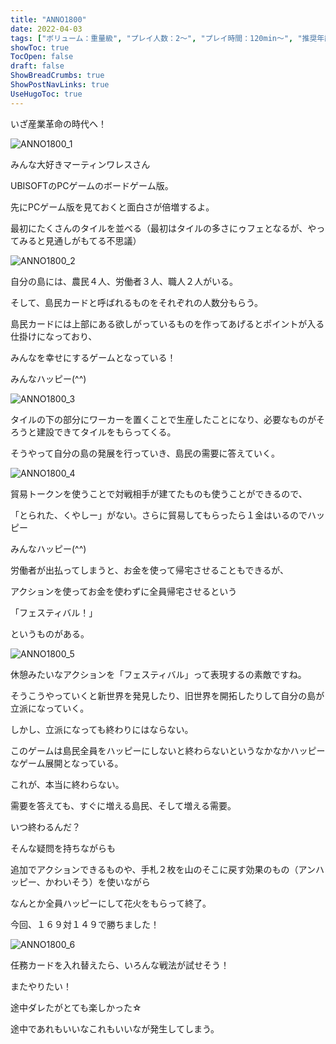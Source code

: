 ```yaml
---
title: "ANNO1800"
date: 2022-04-03
tags: ["ボリューム：重量級", "プレイ人数：2〜", "プレイ時間：120min〜", "推奨年齢：12〜", "ゲームシステム：テックツリー", "作者：MARTIN WALLACE", "版権元：Arclight Games"]
showToc: true
TocOpen: false
draft: false
ShowBreadCrumbs: true
ShowPostNavLinks: true
UseHugoToc: true
---
```


いざ産業革命の時代へ！

![ANNO1800_1](/images/ANNO1800_1.jpg)

みんな大好きマーティンワレスさん

UBISOFTのPCゲームのボードゲーム版。

先にPCゲーム版を見ておくと面白さが倍増するよ。

最初にたくさんのタイルを並べる（最初はタイルの多さにゥフェとなるが、やってみると見通しがもてる不思議）

![ANNO1800_2](/images/ANNO1800_2.jpg)

自分の島には、農民４人、労働者３人、職人２人がいる。

そして、島民カードと呼ばれるものをそれぞれの人数分もらう。

島民カードには上部にある欲しがっているものを作ってあげるとポイントが入る仕掛けになっており、

みんなを幸せにするゲームとなっている！

みんなハッピー(^^)

![ANNO1800_3](/images/ANNO1800_3.jpg)

タイルの下の部分にワーカーを置くことで生産したことになり、必要なものがそろうと建設できてタイルをもらってくる。

そうやって自分の島の発展を行っていき、島民の需要に答えていく。

![ANNO1800_4](/images/ANNO1800_4.jpg)

貿易トークンを使うことで対戦相手が建てたものも使うことができるので、

「とられた、くやしー」がない。さらに貿易してもらったら１金はいるのでハッピー

みんなハッピー(^^)

労働者が出払ってしまうと、お金を使って帰宅させることもできるが、

アクションを使ってお金を使わずに全員帰宅させるという

「フェスティバル！」

というものがある。

![ANNO1800_5](/images/ANNO1800_5.jpg)


休憩みたいなアクションを「フェスティバル」って表現するの素敵ですね。


そうこうやっていくと新世界を発見したり、旧世界を開拓したりして自分の島が立派になっていく。

しかし、立派になっても終わりにはならない。

このゲームは島民全員をハッピーにしないと終わらないというなかなかハッピーなゲーム展開となっている。

これが、本当に終わらない。

需要を答えても、すぐに増える島民、そして増える需要。

いつ終わるんだ？

そんな疑問を持ちながらも

追加でアクションできるものや、手札２枚を山のそこに戻す効果のもの（アンハッピー、かわいそう）を使いながら

なんとか全員ハッピーにして花火をもらって終了。

今回、１６９対１４９で勝ちました！

![ANNO1800_6](/images/ANNO1800_6.jpg)

任務カードを入れ替えたら、いろんな戦法が試せそう！

またやりたい！

途中ダレたがとても楽しかった☆



途中であれもいいなこれもいいなが発生してしまう。
